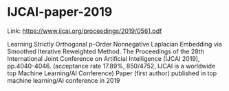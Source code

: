 # IJCAI-paper-2019
Link: https://www.ijcai.org/proceedings/2019/0561.pdf

Learning Strictly Orthogonal p-Order Nonnegative Laplacian Embedding via Smoothed Iterative Reweighted Method. The Proceedings of the 28th International Joint Conference on Artificial Intelligence (IJCAI 2019), pp.4040-4046. (acceptance rate 17.89%, 850/4752, IJCAI is a worldwide top Machine Learning/AI Conference)
Paper (first author) published in top machine learning/AI conference in 2019

